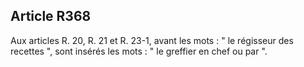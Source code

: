 Article R368
----
Aux articles R. 20, R. 21 et R. 23-1, avant les mots : " le régisseur des
recettes ", sont insérés les mots : " le greffier en chef ou par ".
